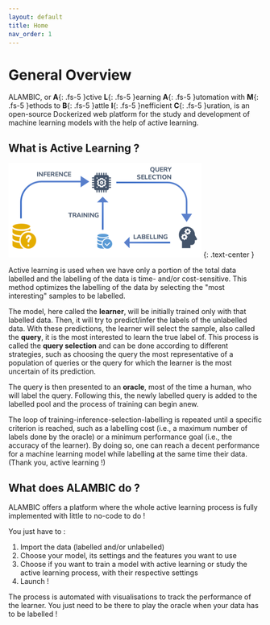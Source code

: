```yaml
---
layout: default 
title: Home
nav_order: 1
---
```


# General Overview

ALAMBIC, or **A**{: .fs-5 }ctive **L**{: .fs-5 }earning **A**{: .fs-5 }utomation with **M**{: .fs-5 }ethods to **B**{:
.fs-5 }attle **I**{: .fs-5 }nefficient **C**{: .fs-5 }uration, is an open-source Dockerized web platform for the study
and development of machine learning models with the help of active learning.

## What is Active Learning ?

![](assets/images/activelearning.png)
{: .text-center }

Active learning is used when we have only a portion of the total data labelled and the labelling of the data is time-
and/or cost-sensitive. This method optimizes the labelling of the data by selecting the "most interesting" samples to be
labelled.

The model, here called the **learner**, will be initially trained only with that labelled data. Then, it will try to
predict/infer the labels of the unlabelled data. With these predictions, the learner will select the sample, also called
the **query**, it is the most interested to learn the true label of. This process is called the **query selection** and
can be done according to different strategies, such as choosing the query the most representative of a population of
queries or the query for which the learner is the most uncertain of its prediction.

The query is then presented to an **oracle**, most of the time a human, who will label the query. Following this, the
newly labelled query is added to the labelled pool and the process of training can begin anew.

The loop of training-inference-selection-labelling is repeated until a specific criterion is reached, such as a
labelling cost (i.e., a maximum number of labels done by the oracle) or a minimum performance goal (i.e., the accuracy
of the learner). By doing so, one can reach a decent performance for a machine learning model while labelling at the
same time their data. (Thank you, active learning !)

## What does ALAMBIC do ?

ALAMBIC offers a platform where the whole active learning process is fully implemented with little to no-code to do !

You just have to :

1. Import the data (labelled and/or unlabelled)
2. Choose your model, its settings and the features you want to use
3. Choose if you want to train a model with active learning or study the active learning process, with their respective
   settings
4. Launch !

The process is automated with visualisations to track the performance of the learner. You just need to be there to play
the oracle when your data has to be labelled !